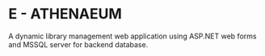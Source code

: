 # E - ATHENAEUM

A dynamic library management web application using ASP.NET web forms and MSSQL server for backend database.
